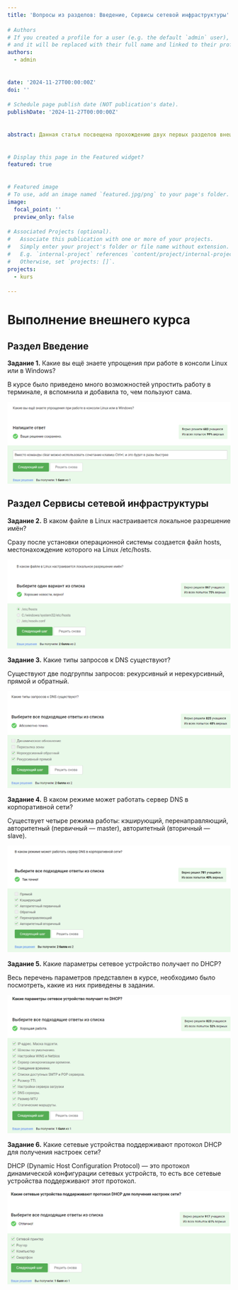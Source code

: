 ```yaml
---
title: 'Вопросы из разделов: Введение, Сервисы сетевой инфраструктуры'

# Authors
# If you created a profile for a user (e.g. the default `admin` user), write the username (folder name) here
# and it will be replaced with their full name and linked to their profile.
authors:
  - admin


date: '2024-11-27T00:00:00Z'
doi: ''

# Schedule page publish date (NOT publication's date).
publishDate: '2024-11-27T00:00:00Z'


abstract: Данная статья посвещена прохождению двух первых разделов внешнего курса «Организация администрирования компьютерных сетей».


# Display this page in the Featured widget?
featured: true


# Featured image
# To use, add an image named `featured.jpg/png` to your page's folder.
image:
  focal_point: ''
  preview_only: false

# Associated Projects (optional).
#   Associate this publication with one or more of your projects.
#   Simply enter your project's folder or file name without extension.
#   E.g. `internal-project` references `content/project/internal-project/index.md`.
#   Otherwise, set `projects: []`.
projects:
  - kurs

---
```


# Выполнение внешнего курса

## Раздел Введение

**Задание 1.** Какие вы ещё знаете упрощения при работе в консоли Linux или в Windows?

В курсе было приведено много возможностей упростить работу в терминале, я вспомнила и добавила то, чем пользуют сама.

![Упрощение по работе в консоли](image/курс1.png)

## Раздел Сервисы сетевой инфраструктуры

**Задание 2.** В каком файле в Linux настраивается локальное разрешение имён?

Сразу после установки операционной системы создается файл hosts, местонахождение которого на Linux /etc/hosts.

![Местонахождение файла для локального разрешения имен для Linux](image/курс2.png)


**Задание 3.** Какие типы запросов к DNS существуют?

Существуют две подгруппы запросов: рекурсивный и нерекурсивный, прямой и обратный.

![Типы запросов к DNS](image/курс3.png)

**Задание 4.** В каком режиме может работать сервер DNS в корпоративной сети?

Существует четыре режима работы: кэширующий, перенаправляющий, авторитетный (первичный — master), авторитетный (вторичный — slave).

![Режимы работы сервера DNS](image/курс4.png)


**Задание 5.** Какие параметры сетевое устройство получает по DHCP?

Весь перечень параметров представлен в курсе, необходимо было посмотреть, какие из них приведены в задании.

![Параметры сетевого устройства по DHCP](image/курс5.png)


**Задание 6.** Какие сетевые устройства поддерживают протокол DHCP для получения настроек сети?

DHCP (Dynamic Host Configuration Protocol) — это протокол динамической конфигурации сетевых устройств, то есть все сетевые устройства поддерживают этот протокол.

![Поддерживаемые протокол DHCP сетевые устройства](image/курс6.png)

